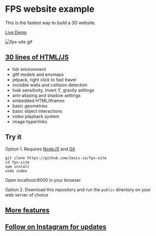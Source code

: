 # FPS website example

This is the fastest way to build a 3D website.

[Live Demo](https://3axis.io/fps-site.html)

![fps-site gif](https://user-images.githubusercontent.com/41310107/225700844-f7115e34-1df7-4876-9cbb-a32c89fd5558.gif)

## [30 lines of HTML/JS](https://github.com/3axis-io/fps-site/blob/master/public/index.html)

- hdr environment
- gltf models and envmaps
- jetpack, right click to fast travel
- invisible walls and collision detection
- look sensitivity, invert Y, gravity settings
- anti-aliasing and shadow settings
- embedded HTML/iframes
- basic geometries
- basic object interactions
- video playback system
- image hyperlinks

## Try it

Option 1. Requires [NodeJS](https://nodejs.org/en/) and [Git](https://git-scm.com/)

```
git clone https://github.com/3axis-io/fps-site
cd fps-site
npm install
node index
```
Open localhost:8000 in your browser

Option 2. Download this repository and run the `public` directory on your web server of choice
## [More features](https://github.com/3axis-io/fps-site/blob/master/docs/index.md)

## [Follow on Instagram for updates](https://www.instagram.com/3axis.io/)<br><br><br>
